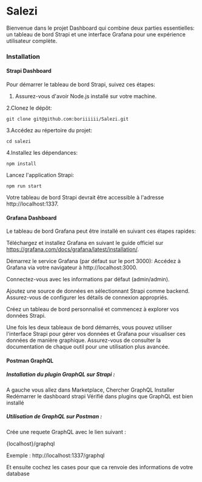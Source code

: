 # Salezi

Bienvenue dans le projet Dashboard qui combine deux parties essentielles: un tableau de bord Strapi et une interface Grafana pour une expérience utilisateur complète.

### Installation

#### Strapi Dashboard
Pour démarrer le tableau de bord Strapi, suivez ces étapes:

1. Assurez-vous d'avoir Node.js installé sur votre machine.

2.Clonez le dépôt:

```
git clone git@github.com:boriiiiii/Salezi.git
```

3.Accédez au répertoire du projet:

```
cd salezi
```

4.Installez les dépendances:

```
npm install
```

Lancez l'application Strapi:

```
npm run start
```

Votre tableau de bord Strapi devrait être accessible à l'adresse http://localhost:1337.

#### Grafana Dashboard
Le tableau de bord Grafana peut être installé en suivant ces étapes rapides:

Téléchargez et installez Grafana en suivant le guide officiel sur https://grafana.com/docs/grafana/latest/installation/.

Démarrez le service Grafana (par défaut sur le port 3000):
Accédez à Grafana via votre navigateur à http://localhost:3000.

Connectez-vous avec les informations par défaut (admin/admin).

Ajoutez une source de données en sélectionnant Strapi comme backend. Assurez-vous de configurer les détails de connexion appropriés.

Créez un tableau de bord personnalisé et commencez à explorer vos données Strapi.

Une fois les deux tableaux de bord démarrés, vous pouvez utiliser l'interface Strapi pour gérer vos données et Grafana pour visualiser ces données de manière graphique. Assurez-vous de consulter la documentation de chaque outil pour une utilisation plus avancée.

#### Postman GraphQL

##### Installation du plugin GraphQL sur Strapi :

A gauche vous allez dans Marketplace,
Chercher GraphQL
Installer
Redémarrer le dashboard strapi
Vérifié dans plugins que GraphQL est bien installé

##### Utilisation de GraphQL sur Postman :

Crée une requete GraphQL avec le lien suivant :

{localhost}/graphql

Exemple :
http://localhost:1337/graphql

Et ensuite cochez les cases pour que ca renvoie des informations de votre database



